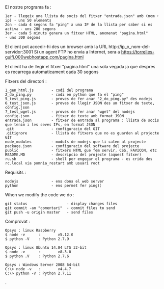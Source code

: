 
 El nostre programa fa :

    1er - llegeix una llista de socis del fitxer "entrada.json" amb (nom + ip) - uns 50 elements
    2on - cada 4 segons fa "ping" a una IP de la llista per saber si es activa - uns 200 segons
    3er - cada 5 minuts genera un fitxer HTML, anomenat "pagina.html"          - uns 300 segons

 El client pot accedir-hi des un browser amb la URL http://ip_o_nom-del-servidor:3001
 Si un agent FTP ho envia a Internet, sera a https://torrelles-guifi.000webhostapp.com/pagina.html

 El client ha de llegir el fitxer "pagina.html" una sola vegada
     ja que despres es recarrega automaticament cada 30 segons

 Fitxers del directori :

    1_gen_html.js        - codi del programa
    2_do_ping.py         - codi en python que fa el "ping"
    5_test_ping.js       - proves de fer anar "2_do_ping.py" des nodejs
    6_test_json.js       - proves de llegir JSON des un fitxer de texte, config.json
    7_test_wget.js       - proves de fer anar "wget" del nodejs
    config.json          - fitxer de texte amb format JSON
    entrada.json         - fitxer de entrada al programa : llista de socis que tenim i les seves IPs, en format JSON
    .git                 - configuracio del GIT
    .gitignore           - llista de fitxers que no es guarden al projecte GIT
    node_modules         - moduls de nodejs que li calen al projecte
    package.json         - configuracio del software del projecte
    public               - fitxers HTML que fem servir, CSS, FAVICON, etc
    README.MD            - descripcio del projecte (aquest fitxer)
    ru.sh                - shell per engegar el programa - es crida des rc.local via pomnia_restart amb usuari root

 Requisits :

    nodejs               - ens dona el web server
    python               - ens permet fer ping()

When we modify the code we do :

    git status                  - display changes files
    git commit -am "comentari"  - commit files to send
    git push -u origin master   - send files


Comprovat :

    Opsys : linux Raspberry 
    $ node -v      :        v5.12.0
    $ python -V    : Python 2.7.9

    Opsys : linux Ubuntu 14.04 LTS 32-bit
    $ node -v      :        v8.3.0
    $ python .V    : Python 2.7.6

    Opsys : Windows Server 2008 64-bit
    C:\> node -v   :        v4.4.7
    C:\> python -V : Python 2.7.11
.
